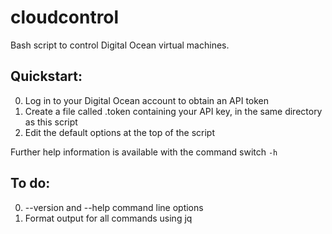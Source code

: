 cloudcontrol
============
Bash script to control Digital Ocean virtual machines.  

Quickstart:
-----------

0. Log in to your Digital Ocean account to obtain an API token
0. Create a file called .token containing your API key, in the same directory as this script
0. Edit the default options at the top of the script

Further help information is available with the command switch ``-h`` 

To do:
------
0. --version and --help command line options
0. Format output for all commands using jq
